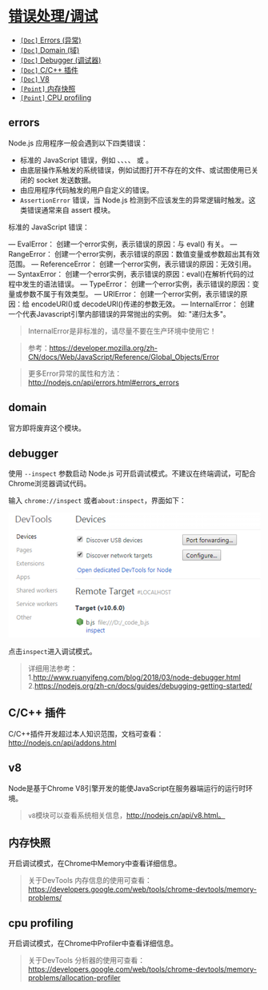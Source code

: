 # [错误处理/调试](/sections/error.md)

* [`[Doc]` Errors (异常)](/sections/error.md#errors)
* [`[Doc]` Domain (域)](/sections/error.md#domain)
* [`[Doc]` Debugger (调试器)](/sections/error.md#debugger)
* [`[Doc]` C/C++ 插件](/sections/error.md#cc-插件)
* [`[Doc]` V8](/sections/error.md#v8)
* [`[Point]` 内存快照](/sections/error.md#内存快照)
* [`[Point]` CPU profiling](/sections/error.md#cpu-profiling)

## errors

Node.js 应用程序一般会遇到以下四类错误：

 - 标准的 JavaScript 错误，例如 <EvalError>、<SyntaxError>、<RangeError>、<ReferenceError>、<TypeError> 或 <URIError>。
 - 由底层操作系触发的系统错误，例如试图打开不存在的文件、或试图使用已关闭的 socket 发送数据。
 - 由应用程序代码触发的用户自定义的错误。
 - `AssertionError` 错误，当 Node.js 检测到不应该发生的异常逻辑时触发。这类错误通常来自 assert 模块。

标准的 JavaScript 错误：

 — EvalError： 创建一个error实例，表示错误的原因：与 eval() 有关。
 — RangeError： 创建一个error实例，表示错误的原因：数值变量或参数超出其有效范围。
 — ReferenceError： 创建一个error实例，表示错误的原因：无效引用。
 — SyntaxError： 创建一个error实例，表示错误的原因：eval()在解析代码的过程中发生的语法错误。
 — TypeError： 创建一个error实例，表示错误的原因：变量或参数不属于有效类型。
 — URIError： 创建一个error实例，表示错误的原因：给 encodeURI()或  decodeURl()传递的参数无效。
 — InternalError： 
创建一个代表Javascript引擎内部错误的异常抛出的实例。 如: "递归太多"。

> InternalError是非标准的，请尽量不要在生产环境中使用它！

> 参考：https://developer.mozilla.org/zh-CN/docs/Web/JavaScript/Reference/Global_Objects/Error

> 更多Error异常的属性和方法：http://nodejs.cn/api/errors.html#errors_errors

## domain

官方即将废弃这个模块。

## debugger

使用 `--inspect` 参数启动 Node.js 可开启调试模式。不建议在终端调试，可配合Chrome浏览器调试代码。

输入 `chrome://inspect` 或者`about:inspect`，界面如下：

![inspect](../assets/inspect.png)

点击`inspect`进入调试模式。

> 详细用法参考：<br/>
> 1.http://www.ruanyifeng.com/blog/2018/03/node-debugger.html<br/>
> 2.https://nodejs.org/zh-cn/docs/guides/debugging-getting-started/

## C/C++ 插件

C/C++插件开发超过本人知识范围，文档可查看：http://nodejs.cn/api/addons.html

## v8

Node是基于Chrome V8引擎开发的能使JavaScript在服务器端运行的运行时环境。

> `v8`模块可以查看系统相关信息，http://nodejs.cn/api/v8.html。

## 内存快照

开启调试模式，在Chrome中Memory中查看详细信息。

> 关于DevTools 内存信息的使用可查看：https://developers.google.com/web/tools/chrome-devtools/memory-problems/

## cpu profiling

开启调试模式，在Chrome中Profiler中查看详细信息。

> 关于DevTools 分析器的使用可查看：https://developers.google.com/web/tools/chrome-devtools/memory-problems/allocation-profiler
